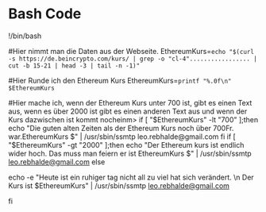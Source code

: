 # Bash Code

!/bin/bash

#Hier nimmt man die Daten aus der Webseite.
EthereumKurs=`echo "$(curl -s https://de.beincrypto.com/kurs/ | grep -o "cl-4"................. | cut -b 15-21 | head -3 | tail -n -1)"`

#Hier Runde ich den Ethereum Kurs
EthereumKurs=`printf "%.0f\n" $EthereumKurs`

#Hier mache ich, wenn der Ethereum Kurs unter 700 ist, gibt es einen Text aus, wenn es über 2000 ist gibt es einen anderen Text aus und wenn der Kurs dazwischen ist kommt nocheinm>
if [ "$EthereumKurs" -lt "700" ];then
    echo "Die guten alten Zeiten als der Ethereum Kurs noch über 700Fr. war.EthereumKurs $" | /usr/sbin/ssmtp leo.rebhalde@gmail.com
fi
if [ "$EthereumKurs" -gt "2000" ];then
    echo "Der Ethereum kurs ist endlich wider hoch. Das muss man feiern er ist EthereumKurs $" | /usr/sbin/ssmtp leo.rebhalde@gmail.com
else

echo -e "Heute ist ein ruhiger tag nicht all zu viel hat sich verändert. \n Der Kurs ist $EthereumKurs" | /usr/sbin/ssmtp leo.rebhalde@gmail.com

fi
